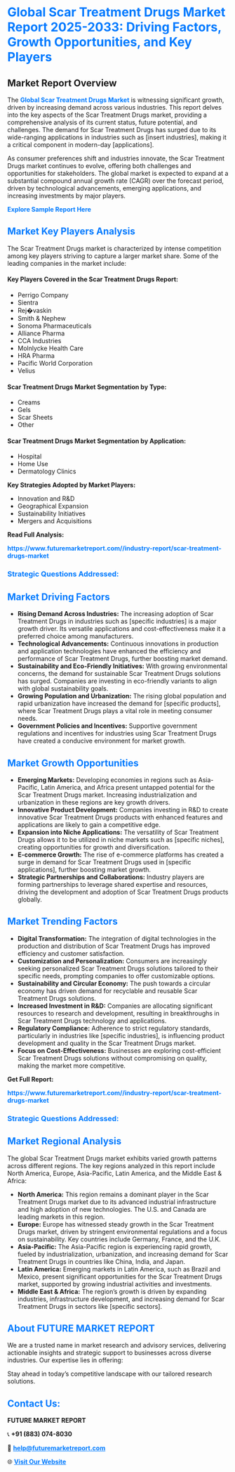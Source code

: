 <h1 style="color: #007BFF;">Global Scar Treatment Drugs Market Report 2025-2033: Driving Factors, Growth Opportunities, and Key Players</h1>

<section id="overview">
<h2>Market Report Overview</h2>
<p>The <a href="https://www.futuremarketreport.com//industry-report/scar-treatment-drugs-market" style="color: #007BFF; text-decoration: none;"><strong>Global Scar Treatment Drugs Market</strong></a> is witnessing significant growth, driven by increasing demand across various industries. This report delves into the key aspects of the Scar Treatment Drugs market, providing a comprehensive analysis of its current status, future potential, and challenges. The demand for Scar Treatment Drugs has surged due to its wide-ranging applications in industries such as [insert industries], making it a critical component in modern-day [applications].</p>
<p>As consumer preferences shift and industries innovate, the Scar Treatment Drugs market continues to evolve, offering both challenges and opportunities for stakeholders. The global market is expected to expand at a substantial compound annual growth rate (CAGR) over the forecast period, driven by technological advancements, emerging applications, and increasing investments by major players.</p>
</section>

<section id="overview">
<p><a href="https://www.futuremarketreport.com//request-sample/reportId=79591" style="color: #007BFF; text-decoration: none;"><strong>Explore Sample Report Here</strong></a></p>
</section>

<section id="key-players">
<h2 style="color: #007BFF;">Market Key Players Analysis</h2>
<p>The Scar Treatment Drugs market is characterized by intense competition among key players striving to capture a larger market share. Some of the leading companies in the market include:</p>
<h4>Key Players Covered in the Scar Treatment Drugs Report:</h4>
<ul><li>Perrigo Company</li><li>Sientra</li><li>Rej�vaskin</li><li>Smith &amp; Nephew</li><li>Sonoma Pharmaceuticals</li><li>Alliance Pharma</li><li>CCA Industries</li><li>Molnlycke Health Care</li><li>HRA Pharma</li><li>Pacific World Corporation</li><li>Velius</li></ul>
<h4>Scar Treatment Drugs Market Segmentation by Type:</h4>
<ul><li>Creams</li><li>Gels</li><li>Scar Sheets</li><li>Other</li></ul>

<h4>Scar Treatment Drugs Market Segmentation by Application:</h4>
<ul><li>Hospital</li><li>Home Use</li><li>Dermatology Clinics</li></ul>
<p><strong>Key Strategies Adopted by Market Players:</strong></p>
<ul>
<li>Innovation and R&D</li>
<li>Geographical Expansion</li>
<li>Sustainability Initiatives</li>
<li>Mergers and Acquisitions</li>
</ul>
</section>

<section>
<p><strong>Read Full Analysis: </strong></p><a href="https://www.futuremarketreport.com//industry-report/scar-treatment-drugs-market" style="color: #007BFF; text-decoration: none;"><strong>https://www.futuremarketreport.com//industry-report/scar-treatment-drugs-market</strong></a>
<h3 style="color: #007BFF;">Strategic Questions Addressed:</h3>
</section>

<section id="driving-factors">
<h2 style="color: #007BFF;">Market Driving Factors</h2>
<ul>
<li><strong>Rising Demand Across Industries:</strong> The increasing adoption of Scar Treatment Drugs in industries such as [specific industries] is a major growth driver. Its versatile applications and cost-effectiveness make it a preferred choice among manufacturers.</li>
<li><strong>Technological Advancements:</strong> Continuous innovations in production and application technologies have enhanced the efficiency and performance of Scar Treatment Drugs, further boosting market demand.</li>
<li><strong>Sustainability and Eco-Friendly Initiatives:</strong> With growing environmental concerns, the demand for sustainable Scar Treatment Drugs solutions has surged. Companies are investing in eco-friendly variants to align with global sustainability goals.</li>
<li><strong>Growing Population and Urbanization:</strong> The rising global population and rapid urbanization have increased the demand for [specific products], where Scar Treatment Drugs plays a vital role in meeting consumer needs.</li>
<li><strong>Government Policies and Incentives:</strong> Supportive government regulations and incentives for industries using Scar Treatment Drugs have created a conducive environment for market growth.</li>
</ul>
</section>

<section id="growth-opportunities">
<h2 style="color: #007BFF;">Market Growth Opportunities</h2>
<ul>
<li><strong>Emerging Markets:</strong> Developing economies in regions such as Asia-Pacific, Latin America, and Africa present untapped potential for the Scar Treatment Drugs market. Increasing industrialization and urbanization in these regions are key growth drivers.</li>
<li><strong>Innovative Product Development:</strong> Companies investing in R&D to create innovative Scar Treatment Drugs products with enhanced features and applications are likely to gain a competitive edge.</li>
<li><strong>Expansion into Niche Applications:</strong> The versatility of Scar Treatment Drugs allows it to be utilized in niche markets such as [specific niches], creating opportunities for growth and diversification.</li>
<li><strong>E-commerce Growth:</strong> The rise of e-commerce platforms has created a surge in demand for Scar Treatment Drugs used in [specific applications], further boosting market growth.</li>
<li><strong>Strategic Partnerships and Collaborations:</strong> Industry players are forming partnerships to leverage shared expertise and resources, driving the development and adoption of Scar Treatment Drugs products globally.</li>
</ul>
</section>

<section id="trending-factors">
<h2 style="color: #007BFF;">Market Trending Factors</h2>
<ul>
<li><strong>Digital Transformation:</strong> The integration of digital technologies in the production and distribution of Scar Treatment Drugs has improved efficiency and customer satisfaction.</li>
<li><strong>Customization and Personalization:</strong> Consumers are increasingly seeking personalized Scar Treatment Drugs solutions tailored to their specific needs, prompting companies to offer customizable options.</li>
<li><strong>Sustainability and Circular Economy:</strong> The push towards a circular economy has driven demand for recyclable and reusable Scar Treatment Drugs solutions.</li>
<li><strong>Increased Investment in R&D:</strong> Companies are allocating significant resources to research and development, resulting in breakthroughs in Scar Treatment Drugs technology and applications.</li>
<li><strong>Regulatory Compliance:</strong> Adherence to strict regulatory standards, particularly in industries like [specific industries], is influencing product development and quality in the Scar Treatment Drugs market.</li>
<li><strong>Focus on Cost-Effectiveness:</strong> Businesses are exploring cost-efficient Scar Treatment Drugs solutions without compromising on quality, making the market more competitive.</li>
</ul>
</section>

<section>
<p><strong>Get Full Report: </strong></p><a href="https://www.futuremarketreport.com//industry-report/scar-treatment-drugs-market" style="color: #007BFF; text-decoration: none;"><strong>https://www.futuremarketreport.com//industry-report/scar-treatment-drugs-market</strong></a>
<h3 style="color: #007BFF;">Strategic Questions Addressed:</h3>
</section>


<section id="regional-analysis">
<h2 style="color: #007BFF;">Market Regional Analysis</h2>
<p>The global Scar Treatment Drugs market exhibits varied growth patterns across different regions. The key regions analyzed in this report include North America, Europe, Asia-Pacific, Latin America, and the Middle East & Africa:</p>
<ul>
<li><strong>North America:</strong> This region remains a dominant player in the Scar Treatment Drugs market due to its advanced industrial infrastructure and high adoption of new technologies. The U.S. and Canada are leading markets in this region.</li>
<li><strong>Europe:</strong> Europe has witnessed steady growth in the Scar Treatment Drugs market, driven by stringent environmental regulations and a focus on sustainability. Key countries include Germany, France, and the U.K.</li>
<li><strong>Asia-Pacific:</strong> The Asia-Pacific region is experiencing rapid growth, fueled by industrialization, urbanization, and increasing demand for Scar Treatment Drugs in countries like China, India, and Japan.</li>
<li><strong>Latin America:</strong> Emerging markets in Latin America, such as Brazil and Mexico, present significant opportunities for the Scar Treatment Drugs market, supported by growing industrial activities and investments.</li>
<li><strong>Middle East & Africa:</strong> The region’s growth is driven by expanding industries, infrastructure development, and increasing demand for Scar Treatment Drugs in sectors like [specific sectors].</li>
</ul>
</section>

<footer>
<h2 style="color: #007BFF;">About FUTURE MARKET REPORT</h2>
<p>We are a trusted name in market research and advisory services, delivering actionable insights and strategic support to businesses across diverse industries. Our expertise lies in offering:</p>

<p>Stay ahead in today’s competitive landscape with our tailored research solutions.</p>

<h2 style="color: #007BFF;">Contact Us:</h2>
<p><strong>FUTURE MARKET REPORT</strong></p>
<p>📞 <strong>+91 (883) 074-8030</strong></p>
<p>📧 <strong><a href="mailto:help@futuremarketreport.com" style="color: #007BFF;">help@futuremarketreport.com</a></strong></p>
<p>🌐 <strong><a href="https://www.futuremarketreport.com/" style="color: #007BFF;">Visit Our Website</a></strong></p>
</footer>